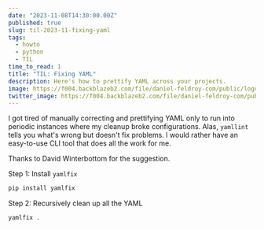 ```yaml
---
date: "2023-11-08T14:30:00.00Z"
published: true
slug: til-2023-11-fixing-yaml
tags:
  - howto
  - python
  - TIL
time_to_read: 1
title: "TIL: Fixing YAML"
description: Here's how to prettify YAML across your projects.
image: https://f004.backblazeb2.com/file/daniel-feldroy-com/public/logos/til-1.png
twitter_image: https://f004.backblazeb2.com/file/daniel-feldroy-com/public/logos/til-1.png
---
```


I got tired of manually correcting and prettifying YAML only to run into periodic instances where my cleanup broke configurations. Alas, `yamllint` tells you what's wrong but doesn't fix problems. I would rather have an easy-to-use CLI tool that does all the work for me. 

Thanks to David Winterbottom for the suggestion.

Step 1: Install `yamlfix`

```bash
pip install yamlfix
```

Step 2: Recursively clean up all the YAML

```bash
yamlfix .
```